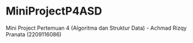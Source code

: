 # MiniProjectP4ASD
Mini Project Pertemuan 4 (Algoritma dan Struktur Data) - Achmad Rizqy Pranata (2209116086)
